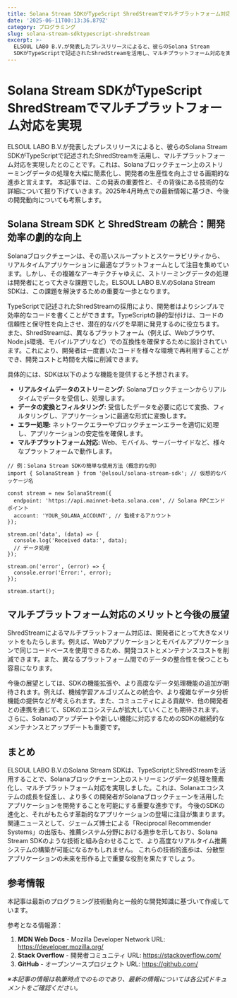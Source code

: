 ```yaml
---
title: Solana Stream SDKがTypeScript ShredStreamでマルチプラットフォーム対応を実現
date: '2025-06-11T00:13:36.879Z'
category: プログラミング
slug: solana-stream-sdktypescript-shredstream
excerpt: >-
  ELSOUL LABO B.V.が発表したプレスリリースによると、彼らのSolana Stream
  SDKがTypeScriptで記述されたShredStreamを活用し、マルチプラットフォーム対応を実現したとのことです。これは、Solanaブロックチェーン上のストリーミングデータの処理を大幅に簡素...
---
```


# Solana Stream SDKがTypeScript ShredStreamでマルチプラットフォーム対応を実現

ELSOUL LABO B.V.が発表したプレスリリースによると、彼らのSolana Stream SDKがTypeScriptで記述されたShredStreamを活用し、マルチプラットフォーム対応を実現したとのことです。これは、Solanaブロックチェーン上のストリーミングデータの処理を大幅に簡素化し、開発者の生産性を向上させる画期的な進歩と言えます。  本記事では、この発表の重要性と、その背後にある技術的な詳細について掘り下げていきます。2025年4月時点での最新情報に基づき、今後の開発動向についても考察します。


## Solana Stream SDK と ShredStream の統合：開発効率の劇的な向上

Solanaブロックチェーンは、その高いスループットとスケーラビリティから、リアルタイムアプリケーションに最適なプラットフォームとして注目を集めています。しかし、その複雑なアーキテクチャゆえに、ストリーミングデータの処理は開発者にとって大きな課題でした。ELSOUL LABO B.V.のSolana Stream SDKは、この課題を解決するための重要な一歩となります。

TypeScriptで記述されたShredStreamの採用により、開発者はよりシンプルで効率的なコードを書くことができます。TypeScriptの静的型付けは、コードの信頼性と保守性を向上させ、潜在的なバグを早期に発見するのに役立ちます。  また、ShredStreamは、異なるプラットフォーム（例えば、Webブラウザ、Node.js環境、モバイルアプリなど）での互換性を確保するために設計されています。これにより、開発者は一度書いたコードを様々な環境で再利用することができ、開発コストと時間を大幅に削減できます。

具体的には、SDKは以下のような機能を提供すると予想されます。

* **リアルタイムデータのストリーミング:** Solanaブロックチェーンからリアルタイムでデータを受信し、処理します。
* **データの変換とフィルタリング:** 受信したデータを必要に応じて変換、フィルタリングし、アプリケーションに最適な形式に変換します。
* **エラー処理:** ネットワークエラーやブロックチェーンエラーを適切に処理し、アプリケーションの安定性を確保します。
* **マルチプラットフォーム対応:** Web、モバイル、サーバーサイドなど、様々なプラットフォームで動作します。

```
// 例：Solana Stream SDKの簡単な使用方法（概念的な例）
import { SolanaStream } from '@elsoul/solana-stream-sdk'; // 仮想的なパッケージ名

const stream = new SolanaStream({
  endpoint: 'https://api.mainnet-beta.solana.com', // Solana RPCエンドポイント
  account: 'YOUR_SOLANA_ACCOUNT', // 監視するアカウント
});

stream.on('data', (data) => {
  console.log('Received data:', data);
  // データ処理
});

stream.on('error', (error) => {
  console.error('Error:', error);
});

stream.start();
```


## マルチプラットフォーム対応のメリットと今後の展望

ShredStreamによるマルチプラットフォーム対応は、開発者にとって大きなメリットをもたらします。例えば、Webアプリケーションとモバイルアプリケーションで同じコードベースを使用できるため、開発コストとメンテナンスコストを削減できます。また、異なるプラットフォーム間でのデータの整合性を保つことも容易になります。

今後の展望としては、SDKの機能拡張や、より高度なデータ処理機能の追加が期待されます。例えば、機械学習アルゴリズムとの統合や、より複雑なデータ分析機能の提供などが考えられます。また、コミュニティによる貢献や、他の開発者との連携を通じて、SDKのエコシステムが拡大していくことも期待されます。  さらに、Solanaのアップデートや新しい機能に対応するためのSDKの継続的なメンテナンスとアップデートも重要です。


## まとめ

ELSOUL LABO B.V.のSolana Stream SDKは、TypeScriptとShredStreamを活用することで、Solanaブロックチェーン上のストリーミングデータ処理を簡素化し、マルチプラットフォーム対応を実現しました。これは、Solanaエコシステムの成長を促進し、より多くの開発者がSolanaブロックチェーンを活用したアプリケーションを開発することを可能にする重要な進歩です。  今後のSDKの進化と、それがもたらす革新的なアプリケーションの登場に注目が集まります。  関連ニュースとして、ジェームズ博士による「Reciprocal Recommender Systems」の出版も、推薦システム分野における進歩を示しており、Solana Stream SDKのような技術と組み合わせることで、より高度なリアルタイム推薦システムの構築が可能になるかもしれません。  これらの技術的進歩は、分散型アプリケーションの未来を形作る上で重要な役割を果たすでしょう。


## 参考情報

本記事は最新のプログラミング技術動向と一般的な開発知識に基づいて作成しています。

参考となる情報源：
1. **MDN Web Docs** - Mozilla Developer Network
   URL: https://developer.mozilla.org/
2. **Stack Overflow** - 開発者コミュニティ
   URL: https://stackoverflow.com/
3. **GitHub** - オープンソースプロジェクト
   URL: https://github.com/

*※本記事の情報は執筆時点でのものであり、最新の情報については各公式ドキュメントをご確認ください。*
